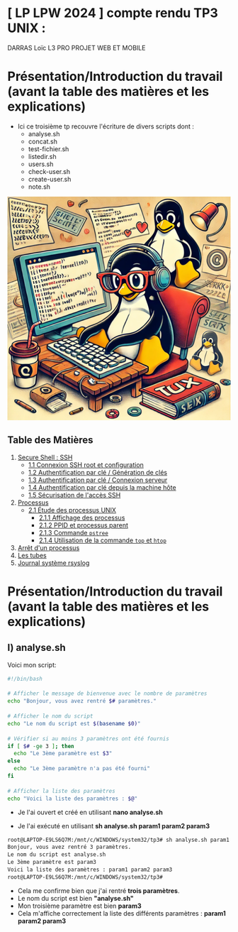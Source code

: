 # [ LP LPW 2024 ] compte rendu TP3 UNIX :
DARRAS Loïc L3 PRO PROJET WEB ET MOBILE

# Présentation/Introduction du travail (avant la table des matières et les explications)



* Ici ce troisième tp recouvre l'écriture de divers scripts dont :
   * analyse.sh
   * concat.sh
   * test-fichier.sh
   * listedir.sh
   * users.sh
   * check-user.sh
   * create-user.sh
   * note.sh



![pingouin-linux-shell](./img/pingouin-linux-shell.png "pingouin-linux-shell")



## Table des Matières


1. [Secure Shell : SSH](#i-secure-shell--ssh)
   - [1.1 Connexion SSH root et configuration](#11-connexion-ssh-root-et-configuration)
   - [1.2 Authentification par clé / Génération de clés](#12-authentification-par-clé--génération-de-clés)
   - [1.3 Authentification par clé / Connexion serveur](#13-authentification-par-clé--connexion-serveur)
   - [1.4 Authentification par clé depuis la machine hôte](#14-authentification-par-clé-depuis-la-machine-hôte)
   - [1.5 Sécurisation de l'accès SSH](#15-sécurisation-de-laccès-ssh)
2. [Processus](#ii--processus)
    - [2.1 Étude des processus UNIX](#21-exercice--etude-des-processus-unix)
      - [2.1.1 Affichage des processus](#211-affichage-des-processus)
      - [2.1.2 PPID et processus parent](#212-ppid-et-processus-parent)
      - [2.1.3 Commande `pstree`](#213-commande-pstree)
      - [2.1.4 Utilisation de la commande `top` et `htop`](#214-utilisation-de-la-commande-top-et-htop)
3. [Arrêt d'un processus](#iii-arrêt-dun-processus)
4. [Les tubes](#iv-les-tubes)
5. [Journal système rsyslog](#v-journal-système-rsyslog)
   


# Présentation/Introduction du travail (avant la table des matières et les explications)


## I) analyse.sh

Voici mon script:

```bash 
#!/bin/bash

# Afficher le message de bienvenue avec le nombre de paramètres
echo "Bonjour, vous avez rentré $# paramètres."

# Afficher le nom du script
echo "Le nom du script est $(basename $0)"

# Vérifier si au moins 3 paramètres ont été fournis
if [ $# -ge 3 ]; then
  echo "Le 3ème paramètre est $3"
else
  echo "Le 3ème paramètre n'a pas été fourni"
fi

# Afficher la liste des paramètres
echo "Voici la liste des paramètres : $@"
```







* Je l'ai ouvert et créé en utilisant **nano analyse.sh**

* Je l'ai exécuté en utilisant  **sh analyse.sh param1 param2 param3**

```bash 
root@LAPTOP-E9LS6Q7M:/mnt/c/WINDOWS/system32/tp3# sh analyse.sh param1 param2 param3
Bonjour, vous avez rentré 3 paramètres.
Le nom du script est analyse.sh
Le 3ème paramètre est param3
Voici la liste des paramètres : param1 param2 param3
root@LAPTOP-E9LS6Q7M:/mnt/c/WINDOWS/system32/tp3#
```

* Cela me confirme bien que j'ai rentré **trois paramètres**.
* Le nom du script est bien **"analyse.sh"**
* Mon troisième paramètre est bien **param3**
* Cela m'affiche correctement la liste des différents paramètres : **param1 param2 param3**


